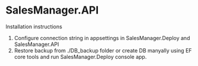 # SalesManager.API

Installation instructions
1. Configure connection string in appsettings in SalesManager.Deploy and SalesManager.API
2. Restore backup from ./DB_backup folder or create DB manyally using EF core tools and run SalesManager.Deploy console app.